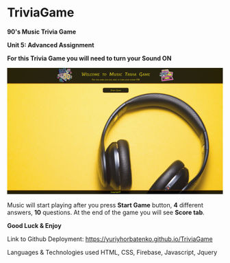 # TriviaGame

**90's Music Trivia Game**

**Unit 5: Advanced Assignment**

**For this Trivia Game you will need to turn your Sound ON**

![](img/screen.jpg)

Music will start playing after you press **Start Game** button, **4** different answers, **10** questions. At the end of the game you will see  **Score tab**.

**Good Luck & Enjoy**

Link to Github Deployment:
https://yuriyhorbatenko.github.io/TriviaGame

Languages & Technologies used
HTML, CSS, Firebase, Javascript, Jquery 